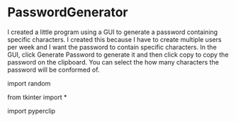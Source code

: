 # PasswordGenerator

I created a little program using a GUI to generate a password containing specific characters.
I created this because I have to create multiple users per week and I want the password to contain specific characters.
In the GUI, click Generate Password to generate it and then click copy to copy the password on the clipboard.
You can select the how many characters the password will be conformed of.

import random

from tkinter import *

import pyperclip
